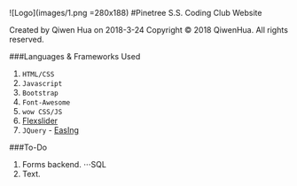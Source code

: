 ![Logo](images/1.png =280x188)
#Pinetree S.S. Coding Club Website

Created by Qiwen Hua on 2018-3-24
Copyright © 2018 QiwenHua. All rights reserved.

###Languages & Frameworks Used
1. `HTML/CSS`
2. `Javascript`
3. `Bootstrap`
4. `Font-Awesome`
5. `wow CSS/JS`
6. [Flexslider](http://www.woothemes.com/flexslider/)
7. `JQuery` - [EasIng](http://gsgd.co.uk/sandbox/jquery.easIng.php)

###To-Do
1. Forms backend.
⋅⋅⋅SQL
2. Text.





